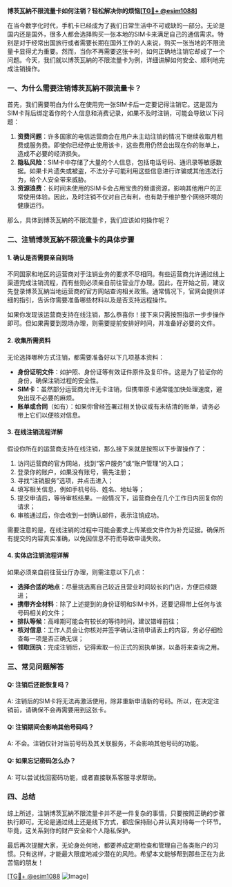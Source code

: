 **博茨瓦納不限流量卡如何注销？轻松解决你的烦恼[[TG💪+ @esim1088](https://t.me/s/esim1088)]**

在当今数字化时代，手机卡已经成为了我们日常生活中不可或缺的一部分。无论是国内还是国外，很多人都会选择购买一张本地的SIM卡来满足自己的通信需求。特别是对于经常出国旅行或者需要长期在国外工作的人来说，购买一张当地的不限流量卡显得尤为重要。然而，当你不再需要这张卡时，如何正确地注销它却成了一个问题。今天，我们就以博茨瓦納的不限流量卡为例，详细讲解如何安全、顺利地完成注销操作。

### 一、为什么需要注销博茨瓦納不限流量卡？

首先，我们需要明白为什么在使用完一张SIM卡后一定要记得注销它。这是因为SIM卡背后绑定着你的个人信息和消费记录，如果不及时注销，可能会导致以下问题：

1. **资费问题**：许多国家的电信运营商会在用户未主动注销的情况下继续收取月租费或服务费。即使你已经停止使用该卡，这些费用仍然会出现在你的账单上，造成不必要的经济损失。
2. **隐私风险**：SIM卡中存储了大量的个人信息，包括电话号码、通讯录等敏感数据。如果卡片遗失或被盗，不法分子可能利用这些信息进行诈骗或其他违法行为，给个人安全带来威胁。
3. **资源浪费**：长时间未使用的SIM卡会占用宝贵的频谱资源，影响其他用户的正常使用体验。因此，及时注销不仅对自己有利，也有助于维护整个网络环境的健康运行。

那么，具体到博茨瓦納的不限流量卡，我们应该如何操作呢？

### 二、注销博茨瓦納不限流量卡的具体步骤

#### 1. 确认是否需要亲自到场

不同国家和地区的运营商对于注销业务的要求不尽相同。有些运营商允许通过线上渠道完成注销流程，而有些则必须亲自前往营业厅办理。因此，在开始之前，建议先登录博茨瓦納当地运营商的官方网站查询相关政策。通常情况下，官网会提供详细的指引，告诉你需要准备哪些材料以及是否支持远程操作。

如果你发现该运营商支持在线注销，那么恭喜你！接下来只需按照指示一步步操作即可。但如果需要到现场办理，则需要提前安排好时间，并准备好必要的文件。

#### 2. 收集所需资料

无论选择哪种方式注销，都需要准备好以下几项基本资料：

- **身份证明文件**：如护照、身份证等有效证件原件及复印件。这是为了验证你的身份，确保注销过程的安全性。
- **SIM卡**：虽然部分运营商允许无卡注销，但携带原卡通常能加快处理速度，避免出现不必要的麻烦。
- **账单或合同**（如有）：如果你曾经签署过相关协议或有未结清的账单，请务必带上它们以便核对信息。

#### 3. 在线注销流程详解

假设你所在的运营商支持在线注销，那么接下来就是按照以下步骤操作了：

1. 访问运营商的官方网站，找到“客户服务”或“账户管理”的入口；
2. 登录你的账户，如果没有账号，需先注册；
3. 寻找“注销服务”选项，并点击进入；
4. 填写相关信息，例如手机号码、姓名、地址等；
5. 提交申请后，等待审核结果。一般情况下，运营商会在几个工作日内回复你的请求；
6. 审核通过后，你会收到一封确认邮件，表示注销成功。

需要注意的是，在线注销的过程中可能会要求上传某些文件作为补充证据。确保所有提交的内容真实准确，以免因信息不符而导致申请失败。

#### 4. 实体店注销流程详解

如果必须亲自前往营业厅办理，则需注意以下几点：

- **选择合适的地点**：尽量挑选离自己较近且营业时间较长的门店，方便后续跟进；
- **携带齐全材料**：除了上述提到的身份证明和SIM卡外，还要记得带上任何与该号码相关的文件；
- **排队等候**：高峰期可能会有较长的等待时间，建议错峰前往；
- **核对信息**：工作人员会让你核对并签字确认注销申请表上的内容，务必仔细检查每一项是否正确无误；
- **领取回执**：完成注销后，记得索取一份正式的回执单据，以备将来查询之用。

### 三、常见问题解答

#### Q: 注销后还能恢复吗？
A: 注销后的SIM卡将无法再激活使用，除非重新申请新的号码。所以，在决定注销前，请确保不会再需要用到这张卡。

#### Q: 注销期间会影响其他号码吗？
A: 不会。注销仅针对当前号码及其关联服务，不会影响其他号码的功能。

#### Q: 如果忘记密码怎么办？
A: 可以尝试找回密码功能，或者直接联系客服寻求帮助。

### 四、总结

综上所述，注销博茨瓦納不限流量卡并不是一件复杂的事情，只要按照正确的步骤执行即可。无论是通过线上还是线下方式，都应保持耐心并认真对待每一个环节。毕竟，这关系到你的财产安全和个人隐私保护。

最后再次提醒大家，无论身处何地，都要养成定期检查和管理自己各类账户的习惯。只有这样，才能最大限度地减少潜在的风险。希望本文能够帮到那些正在为此苦恼的朋友！

[[TG💪+ @esim1088](https://t.me/s/esim1088) ![Image](https://i.postimg.cc/4NQfJmqS/Snipaste-2025-05-13-00-14-12.png)]